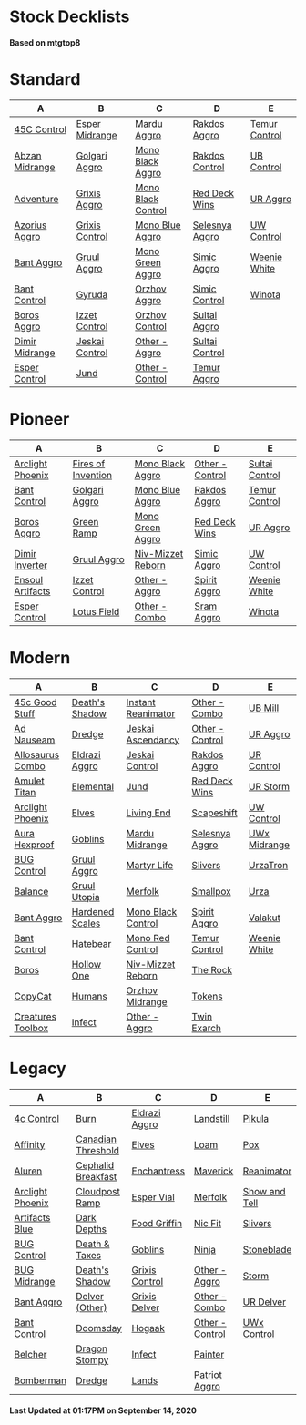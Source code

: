 # Stock Decklists
#### Based on mtgtop8


# Standard

|                             A                              |                             B                              |                                 C                                  |                             D                              |                            E                             |
|------------------------------------------------------------|------------------------------------------------------------|--------------------------------------------------------------------|------------------------------------------------------------|----------------------------------------------------------|
|[45C Control](./mtgtop8/Standard/decks/45C_Control.md)      |[Esper Midrange](./mtgtop8/Standard/decks/Esper_Midrange.md)|[Mardu Aggro](./mtgtop8/Standard/decks/Mardu_Aggro.md)              |[Rakdos Aggro](./mtgtop8/Standard/decks/Rakdos_Aggro.md)    |[Temur Control](./mtgtop8/Standard/decks/Temur_Control.md)|
|[Abzan Midrange](./mtgtop8/Standard/decks/Abzan_Midrange.md)|[Golgari Aggro](./mtgtop8/Standard/decks/Golgari_Aggro.md)  |[Mono Black Aggro](./mtgtop8/Standard/decks/Mono_Black_Aggro.md)    |[Rakdos Control](./mtgtop8/Standard/decks/Rakdos_Control.md)|[UB Control](./mtgtop8/Standard/decks/UB_Control.md)      |
|[Adventure](./mtgtop8/Standard/decks/Adventure.md)          |[Grixis Aggro](./mtgtop8/Standard/decks/Grixis_Aggro.md)    |[Mono Black Control](./mtgtop8/Standard/decks/Mono_Black_Control.md)|[Red Deck Wins](./mtgtop8/Standard/decks/Red_Deck_Wins.md)  |[UR Aggro](./mtgtop8/Standard/decks/UR_Aggro.md)          |
|[Azorius Aggro](./mtgtop8/Standard/decks/Azorius_Aggro.md)  |[Grixis Control](./mtgtop8/Standard/decks/Grixis_Control.md)|[Mono Blue Aggro](./mtgtop8/Standard/decks/Mono_Blue_Aggro.md)      |[Selesnya Aggro](./mtgtop8/Standard/decks/Selesnya_Aggro.md)|[UW Control](./mtgtop8/Standard/decks/UW_Control.md)      |
|[Bant Aggro](./mtgtop8/Standard/decks/Bant_Aggro.md)        |[Gruul Aggro](./mtgtop8/Standard/decks/Gruul_Aggro.md)      |[Mono Green Aggro](./mtgtop8/Standard/decks/Mono_Green_Aggro.md)    |[Simic Aggro](./mtgtop8/Standard/decks/Simic_Aggro.md)      |[Weenie White](./mtgtop8/Standard/decks/Weenie_White.md)  |
|[Bant Control](./mtgtop8/Standard/decks/Bant_Control.md)    |[Gyruda](./mtgtop8/Standard/decks/Gyruda.md)                |[Orzhov Aggro](./mtgtop8/Standard/decks/Orzhov_Aggro.md)            |[Simic Control](./mtgtop8/Standard/decks/Simic_Control.md)  |[Winota](./mtgtop8/Standard/decks/Winota.md)              |
|[Boros Aggro](./mtgtop8/Standard/decks/Boros_Aggro.md)      |[Izzet Control](./mtgtop8/Standard/decks/Izzet_Control.md)  |[Orzhov Control](./mtgtop8/Standard/decks/Orzhov_Control.md)        |[Sultai Aggro](./mtgtop8/Standard/decks/Sultai_Aggro.md)    |                                                          |
|[Dimir Midrange](./mtgtop8/Standard/decks/Dimir_Midrange.md)|[Jeskai Control](./mtgtop8/Standard/decks/Jeskai_Control.md)|[Other - Aggro](./mtgtop8/Standard/decks/Other_-_Aggro.md)          |[Sultai Control](./mtgtop8/Standard/decks/Sultai_Control.md)|                                                          |
|[Esper Control](./mtgtop8/Standard/decks/Esper_Control.md)  |[Jund](./mtgtop8/Standard/decks/Jund.md)                    |[Other - Control](./mtgtop8/Standard/decks/Other_-_Control.md)      |[Temur Aggro](./mtgtop8/Standard/decks/Temur_Aggro.md)      |                                                          |


# Pioneer

|                               A                               |                                 B                                 |                                C                                |                              D                              |                             E                             |
|---------------------------------------------------------------|-------------------------------------------------------------------|-----------------------------------------------------------------|-------------------------------------------------------------|-----------------------------------------------------------|
|[Arclight Phoenix](./mtgtop8/Pioneer/decks/Arclight_Phoenix.md)|[Fires of Invention](./mtgtop8/Pioneer/decks/Fires_of_Invention.md)|[Mono Black Aggro](./mtgtop8/Pioneer/decks/Mono_Black_Aggro.md)  |[Other - Control](./mtgtop8/Pioneer/decks/Other_-_Control.md)|[Sultai Control](./mtgtop8/Pioneer/decks/Sultai_Control.md)|
|[Bant Control](./mtgtop8/Pioneer/decks/Bant_Control.md)        |[Golgari Aggro](./mtgtop8/Pioneer/decks/Golgari_Aggro.md)          |[Mono Blue Aggro](./mtgtop8/Pioneer/decks/Mono_Blue_Aggro.md)    |[Rakdos Aggro](./mtgtop8/Pioneer/decks/Rakdos_Aggro.md)      |[Temur Control](./mtgtop8/Pioneer/decks/Temur_Control.md)  |
|[Boros Aggro](./mtgtop8/Pioneer/decks/Boros_Aggro.md)          |[Green Ramp](./mtgtop8/Pioneer/decks/Green_Ramp.md)                |[Mono Green Aggro](./mtgtop8/Pioneer/decks/Mono_Green_Aggro.md)  |[Red Deck Wins](./mtgtop8/Pioneer/decks/Red_Deck_Wins.md)    |[UR Aggro](./mtgtop8/Pioneer/decks/UR_Aggro.md)            |
|[Dimir Inverter](./mtgtop8/Pioneer/decks/Dimir_Inverter.md)    |[Gruul Aggro](./mtgtop8/Pioneer/decks/Gruul_Aggro.md)              |[Niv-Mizzet Reborn](./mtgtop8/Pioneer/decks/Niv-Mizzet_Reborn.md)|[Simic Aggro](./mtgtop8/Pioneer/decks/Simic_Aggro.md)        |[UW Control](./mtgtop8/Pioneer/decks/UW_Control.md)        |
|[Ensoul Artifacts](./mtgtop8/Pioneer/decks/Ensoul_Artifacts.md)|[Izzet Control](./mtgtop8/Pioneer/decks/Izzet_Control.md)          |[Other - Aggro](./mtgtop8/Pioneer/decks/Other_-_Aggro.md)        |[Spirit Aggro](./mtgtop8/Pioneer/decks/Spirit_Aggro.md)      |[Weenie White](./mtgtop8/Pioneer/decks/Weenie_White.md)    |
|[Esper Control](./mtgtop8/Pioneer/decks/Esper_Control.md)      |[Lotus Field](./mtgtop8/Pioneer/decks/Lotus_Field.md)              |[Other - Combo](./mtgtop8/Pioneer/decks/Other_-_Combo.md)        |[Sram Aggro](./mtgtop8/Pioneer/decks/Sram_Aggro.md)          |[Winota](./mtgtop8/Pioneer/decks/Winota.md)                |


# Modern

|                               A                                |                             B                              |                                C                                 |                             D                              |                          E                           |
|----------------------------------------------------------------|------------------------------------------------------------|------------------------------------------------------------------|------------------------------------------------------------|------------------------------------------------------|
|[45c Good Stuff](./mtgtop8/Modern/decks/45c_Good_Stuff.md)      |[Death's Shadow](./mtgtop8/Modern/decks/Death's_Shadow.md)  |[Instant Reanimator](./mtgtop8/Modern/decks/Instant_Reanimator.md)|[Other - Combo](./mtgtop8/Modern/decks/Other_-_Combo.md)    |[UB Mill](./mtgtop8/Modern/decks/UB_Mill.md)          |
|[Ad Nauseam](./mtgtop8/Modern/decks/Ad_Nauseam.md)              |[Dredge](./mtgtop8/Modern/decks/Dredge.md)                  |[Jeskai Ascendancy](./mtgtop8/Modern/decks/Jeskai_Ascendancy.md)  |[Other - Control](./mtgtop8/Modern/decks/Other_-_Control.md)|[UR Aggro](./mtgtop8/Modern/decks/UR_Aggro.md)        |
|[Allosaurus Combo](./mtgtop8/Modern/decks/Allosaurus_Combo.md)  |[Eldrazi Aggro](./mtgtop8/Modern/decks/Eldrazi_Aggro.md)    |[Jeskai Control](./mtgtop8/Modern/decks/Jeskai_Control.md)        |[Rakdos Aggro](./mtgtop8/Modern/decks/Rakdos_Aggro.md)      |[UR Control](./mtgtop8/Modern/decks/UR_Control.md)    |
|[Amulet Titan](./mtgtop8/Modern/decks/Amulet_Titan.md)          |[Elemental](./mtgtop8/Modern/decks/Elemental.md)            |[Jund](./mtgtop8/Modern/decks/Jund.md)                            |[Red Deck Wins](./mtgtop8/Modern/decks/Red_Deck_Wins.md)    |[UR Storm](./mtgtop8/Modern/decks/UR_Storm.md)        |
|[Arclight Phoenix](./mtgtop8/Modern/decks/Arclight_Phoenix.md)  |[Elves](./mtgtop8/Modern/decks/Elves.md)                    |[Living End](./mtgtop8/Modern/decks/Living_End.md)                |[Scapeshift](./mtgtop8/Modern/decks/Scapeshift.md)          |[UW Control](./mtgtop8/Modern/decks/UW_Control.md)    |
|[Aura Hexproof](./mtgtop8/Modern/decks/Aura_Hexproof.md)        |[Goblins](./mtgtop8/Modern/decks/Goblins.md)                |[Mardu Midrange](./mtgtop8/Modern/decks/Mardu_Midrange.md)        |[Selesnya Aggro](./mtgtop8/Modern/decks/Selesnya_Aggro.md)  |[UWx Midrange](./mtgtop8/Modern/decks/UWx_Midrange.md)|
|[BUG Control](./mtgtop8/Modern/decks/BUG_Control.md)            |[Gruul Aggro](./mtgtop8/Modern/decks/Gruul_Aggro.md)        |[Martyr Life](./mtgtop8/Modern/decks/Martyr_Life.md)              |[Slivers](./mtgtop8/Modern/decks/Slivers.md)                |[UrzaTron](./mtgtop8/Modern/decks/UrzaTron.md)        |
|[Balance](./mtgtop8/Modern/decks/Balance.md)                    |[Gruul Utopia](./mtgtop8/Modern/decks/Gruul_Utopia.md)      |[Merfolk](./mtgtop8/Modern/decks/Merfolk.md)                      |[Smallpox](./mtgtop8/Modern/decks/Smallpox.md)              |[Urza](./mtgtop8/Modern/decks/Urza.md)                |
|[Bant Aggro](./mtgtop8/Modern/decks/Bant_Aggro.md)              |[Hardened Scales](./mtgtop8/Modern/decks/Hardened_Scales.md)|[Mono Black Control](./mtgtop8/Modern/decks/Mono_Black_Control.md)|[Spirit Aggro](./mtgtop8/Modern/decks/Spirit_Aggro.md)      |[Valakut](./mtgtop8/Modern/decks/Valakut.md)          |
|[Bant Control](./mtgtop8/Modern/decks/Bant_Control.md)          |[Hatebear](./mtgtop8/Modern/decks/Hatebear.md)              |[Mono Red Control](./mtgtop8/Modern/decks/Mono_Red_Control.md)    |[Temur Control](./mtgtop8/Modern/decks/Temur_Control.md)    |[Weenie White](./mtgtop8/Modern/decks/Weenie_White.md)|
|[Boros](./mtgtop8/Modern/decks/Boros.md)                        |[Hollow One](./mtgtop8/Modern/decks/Hollow_One.md)          |[Niv-Mizzet Reborn](./mtgtop8/Modern/decks/Niv-Mizzet_Reborn.md)  |[The Rock](./mtgtop8/Modern/decks/The_Rock.md)              |                                                      |
|[CopyCat](./mtgtop8/Modern/decks/CopyCat.md)                    |[Humans](./mtgtop8/Modern/decks/Humans.md)                  |[Orzhov Midrange](./mtgtop8/Modern/decks/Orzhov_Midrange.md)      |[Tokens](./mtgtop8/Modern/decks/Tokens.md)                  |                                                      |
|[Creatures Toolbox](./mtgtop8/Modern/decks/Creatures_Toolbox.md)|[Infect](./mtgtop8/Modern/decks/Infect.md)                  |[Other - Aggro](./mtgtop8/Modern/decks/Other_-_Aggro.md)          |[Twin Exarch](./mtgtop8/Modern/decks/Twin_Exarch.md)        |                                                      |


# Legacy

|                              A                               |                                B                                 |                            C                             |                             D                              |                           E                            |
|--------------------------------------------------------------|------------------------------------------------------------------|----------------------------------------------------------|------------------------------------------------------------|--------------------------------------------------------|
|[4c Control](./mtgtop8/Legacy/decks/4c_Control.md)            |[Burn](./mtgtop8/Legacy/decks/Burn.md)                            |[Eldrazi Aggro](./mtgtop8/Legacy/decks/Eldrazi_Aggro.md)  |[Landstill](./mtgtop8/Legacy/decks/Landstill.md)            |[Pikula](./mtgtop8/Legacy/decks/Pikula.md)              |
|[Affinity](./mtgtop8/Legacy/decks/Affinity.md)                |[Canadian Threshold](./mtgtop8/Legacy/decks/Canadian_Threshold.md)|[Elves](./mtgtop8/Legacy/decks/Elves.md)                  |[Loam](./mtgtop8/Legacy/decks/Loam.md)                      |[Pox](./mtgtop8/Legacy/decks/Pox.md)                    |
|[Aluren](./mtgtop8/Legacy/decks/Aluren.md)                    |[Cephalid Breakfast](./mtgtop8/Legacy/decks/Cephalid_Breakfast.md)|[Enchantress](./mtgtop8/Legacy/decks/Enchantress.md)      |[Maverick](./mtgtop8/Legacy/decks/Maverick.md)              |[Reanimator](./mtgtop8/Legacy/decks/Reanimator.md)      |
|[Arclight Phoenix](./mtgtop8/Legacy/decks/Arclight_Phoenix.md)|[Cloudpost Ramp](./mtgtop8/Legacy/decks/Cloudpost_Ramp.md)        |[Esper Vial](./mtgtop8/Legacy/decks/Esper_Vial.md)        |[Merfolk](./mtgtop8/Legacy/decks/Merfolk.md)                |[Show and Tell](./mtgtop8/Legacy/decks/Show_and_Tell.md)|
|[Artifacts Blue](./mtgtop8/Legacy/decks/Artifacts_Blue.md)    |[Dark Depths](./mtgtop8/Legacy/decks/Dark_Depths.md)              |[Food Griffin](./mtgtop8/Legacy/decks/Food_Griffin.md)    |[Nic Fit](./mtgtop8/Legacy/decks/Nic_Fit.md)                |[Slivers](./mtgtop8/Legacy/decks/Slivers.md)            |
|[BUG Control](./mtgtop8/Legacy/decks/BUG_Control.md)          |[Death & Taxes](./mtgtop8/Legacy/decks/Death_&_Taxes.md)          |[Goblins](./mtgtop8/Legacy/decks/Goblins.md)              |[Ninja](./mtgtop8/Legacy/decks/Ninja.md)                    |[Stoneblade](./mtgtop8/Legacy/decks/Stoneblade.md)      |
|[BUG Midrange](./mtgtop8/Legacy/decks/BUG_Midrange.md)        |[Death's Shadow](./mtgtop8/Legacy/decks/Death's_Shadow.md)        |[Grixis Control](./mtgtop8/Legacy/decks/Grixis_Control.md)|[Other - Aggro](./mtgtop8/Legacy/decks/Other_-_Aggro.md)    |[Storm](./mtgtop8/Legacy/decks/Storm.md)                |
|[Bant Aggro](./mtgtop8/Legacy/decks/Bant_Aggro.md)            |[Delver (Other)](./mtgtop8/Legacy/decks/Delver_(Other).md)        |[Grixis Delver](./mtgtop8/Legacy/decks/Grixis_Delver.md)  |[Other - Combo](./mtgtop8/Legacy/decks/Other_-_Combo.md)    |[UR Delver](./mtgtop8/Legacy/decks/UR_Delver.md)        |
|[Bant Control](./mtgtop8/Legacy/decks/Bant_Control.md)        |[Doomsday](./mtgtop8/Legacy/decks/Doomsday.md)                    |[Hogaak](./mtgtop8/Legacy/decks/Hogaak.md)                |[Other - Control](./mtgtop8/Legacy/decks/Other_-_Control.md)|[UWx Control](./mtgtop8/Legacy/decks/UWx_Control.md)    |
|[Belcher](./mtgtop8/Legacy/decks/Belcher.md)                  |[Dragon Stompy](./mtgtop8/Legacy/decks/Dragon_Stompy.md)          |[Infect](./mtgtop8/Legacy/decks/Infect.md)                |[Painter](./mtgtop8/Legacy/decks/Painter.md)                |                                                        |
|[Bomberman](./mtgtop8/Legacy/decks/Bomberman.md)              |[Dredge](./mtgtop8/Legacy/decks/Dredge.md)                        |[Lands](./mtgtop8/Legacy/decks/Lands.md)                  |[Patriot Aggro](./mtgtop8/Legacy/decks/Patriot_Aggro.md)    |                                                        |



#### Last Updated at 01:17PM on September 14, 2020